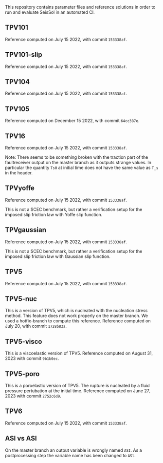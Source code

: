 This repository contains parameter files and reference solutions in order to run and evaluate SeisSol in an automated CI.

## TPV101
Reference computed on July 15 2022, with commit `153338af`.

## TPV101-slip
Reference computed on July 15 2022, with commit `153338af`.

## TPV104
Reference computed on July 15 2022, with commit `153338af`.

## TPV105
Reference computed on December 15 2022, with commit `64cc387e`.

## TPV16
Reference computed on July 15 2022, with commit `153338af`.

Note: There seems to be something broken with the traction part of the faultreceiver output on the master branch as it outputs strange values. In particular the quantity `Ts0` at initial time does not have the same value as `T_s` in the header.

## TPVyoffe
Reference computed on July 15 2022, with commit `153338af`.

This is not a SCEC benchmark, but rather a verification setup for the imposed slip friction law with Yoffe slip function.

## TPVgaussian
Reference computed on July 15 2022, with commit `153338af`.

This is not a SCEC benchmark, but rather a verification setup for the imposed slip friction law with Gaussian slip function.

## TPV5
Reference computed on July 15 2022, with commit `153338af`.

## TPV5-nuc
This is a version of TPV5, which is nucleated with the nucleation stress method.
This feature does not work properly on the master branch.
We used a hotfix-branch to compute this reference.
Reference computed on July 20, with commit `1728b83a`.

## TPV5-visco
This is a viscoelastic version of TPV5.
Reference computed on August 31, 2023 with commit `9b1b0ec`.

## TPV5-poro
This is a poroelastic version of TPV5.
The rupture is nucleated by a fluid pressure pertubation at the initial time.
Reference computed on June 27, 2023 with commit `2752c6d9`.

## TPV6
Reference computed on July 15 2022, with commit `153338af`.

## ASl vs ASI
On the master branch an output variable is wrongly named `ASI`. As a postprocessing step the variable name has been changed to `ASl`.
